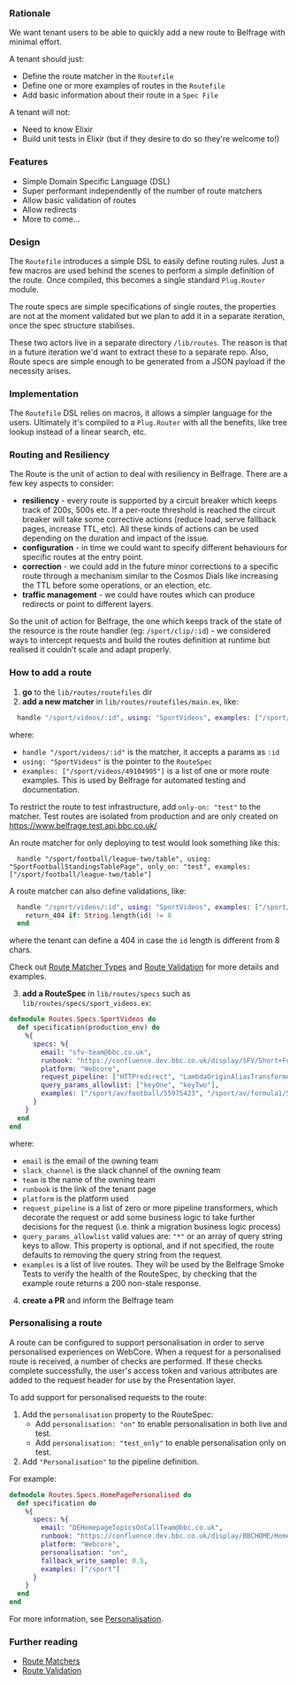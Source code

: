 ### Rationale

We want tenant users to be able to quickly add a new route to Belfrage with minimal effort.

A tenant should just:

- Define the route matcher in the `Routefile`
- Define one or more examples of routes in the `Routefile`
- Add basic information about their route in a `Spec File`

A tenant will not:

- Need to know Elixir
- Build unit tests in Elixir (but if they desire to do so they're welcome to!)

### Features

- Simple Domain Specific Language (DSL)
- Super performant independently of the number of route matchers
- Allow basic validation of routes
- Allow redirects
- More to come...

### Design

The `Routefile` introduces a simple DSL to easily define routing rules. Just a few macros are used behind the scenes to perform a simple definition of the route. Once compiled, this becomes a single standard `Plug.Router` module.

The route specs are simple specifications of single routes, the properties are not at the moment validated but we plan to add it in a separate iteration, once the spec structure stabilises.

These two actors live in a separate directory `/lib/routes`. The reason is that in a future iteration we'd want to extract these to a separate repo. Also, Route specs are simple enough to be generated from a JSON payload if the necessity arises.

### Implementation

The `Routefile` DSL relies on macros, it allows a simpler language for the users. Ultimately it's compiled to a `Plug.Router` with all the benefits, like tree lookup instead of a linear search, etc.

### Routing and Resiliency

The Route is the unit of action to deal with resiliency in Belfrage. There are a few key aspects to consider:

- **resiliency** - every route is supported by a circuit breaker which keeps track of 200s, 500s etc. If a per-route threshold is reached the circuit breaker will take some corrective actions (reduce load, serve fallback pages, increase TTL, etc). All these kinds of actions can be used depending on the duration and impact of the issue.
- **configuration** - in time we could want to specify different behaviours for specific routes at the entry point.
- **correction** - we could add in the future minor corrections to a specific route through a mechanism similar to the Cosmos Dials like increasing the TTL before some operations, or an election, etc.
- **traffic management** - we could have routes which can produce redirects or point to different layers.

So the unit of action for Belfrage, the one which keeps track of the state of the resource is the route handler (eg: `/sport/clip/:id`) - we considered ways to intercept requests and build the routes definition at runtime but realised it couldn’t scale and adapt properly.

### How to add a route

1. **go** to the `lib/routes/routefiles` dir
2. **add a new matcher** in `lib/routes/routefiles/main.ex`, like:

```elixir
  handle "/sport/videos/:id", using: "SportVideos", examples: ["/sport/videos/49104905"]
```

where:

- `handle "/sport/videos/:id"` is the matcher, it accepts a params as `:id`
- `using: "SportVideos"` is the pointer to the `RouteSpec`
- `examples: ["/sport/videos/49104905"]` is a list of one or more route examples. This is used by Belfrage for automated testing and documentation.

To restrict the route to test infrastructure, add `only-on: "test"` to the matcher. Test routes are isolated from production and are only created on https://www.belfrage.test.api.bbc.co.uk/

An route matcher for only deploying to test would look something like this:

```
  handle "/sport/football/league-two/table", using: "SportFootballStandingsTablePage", only_on: "test", examples: ["/sport/football/league-two/table"]
```

A route matcher can also define validations, like:

```elixir
  handle "/sport/videos/:id", using: "SportVideos", examples: ["/sport/videos/49104905"] do
    return_404 if: String.length(id) != 8
  end
```

where the tenant can define a 404 in case the `id` length is different from 8 chars.

Check out [Route Matcher Types](route-matcher-types.md) and [Route Validation](route-validation.md) for more details and examples.

3. **add a RouteSpec** in `lib/routes/specs` such as `lib/routes/specs/sport_videos.ex`:

```elixir
defmodule Routes.Specs.SportVideos do
  def specification(production_env) do
    %{
      specs: %{
        email: "sfv-team@bbc.co.uk",
        runbook: "https://confluence.dev.bbc.co.uk/display/SFV/Short+Form+Video+Run+Book",
        platform: "Webcore",
        request_pipeline: ["HTTPredirect", "LambdaOriginAliasTransformer", "ReplayedTrafficTransformer"]
        query_params_allowlist: ["keyOne", "keyTwo"],
        examples: ["/sport/av/football/55975423", "/sport/av/formula1/55303534"],
      }
    }
  end
end
```

where:

- `email` is the email of the owning team
- `slack_channel` is the slack channel of the owning team
- `team` is the name of the owning team
- `runbook` is the link of the tenant page
- `platform` is the platform used
- `request_pipeline` is a list of zero or more pipeline transformers, which decorate the request or add some business logic to take further decisions for the request (i.e. think a migration business logic process)
- `query_params_allowlist` valid values are: `"*"` or an array of query string keys to allow. This property is optional, and if not specified, the route defaults to removing the query string from the request.
- `examples` is a list of live routes. They will be used by the Belfrage Smoke Tests to verify the health of the RouteSpec, by checking that the example route returns a 200 non-stale response.

4. **create a PR** and inform the Belfrage team

### Personalising a route

A route can be configured to support personalisation in order to serve personalised experiences on WebCore. When a request for a personalised route is received, a number of checks are performed. If these checks complete successfully, the user's access token and various attributes are added to the request header for use by the Presentation layer.

To add support for personalised requests to the route:

1. Add the `personalisation` property to the RouteSpec:
   - Add `personalisation: "on"` to enable personalisation in both live and test.
   - Add `personalisation: "test_only"` to enable personalisation only on test.
1. Add `"Personalisation"` to the pipeline definition.

For example:

```elixir
defmodule Routes.Specs.HomePagePersonalised do
  def specification do
    %{
      specs: %{
        email: "DEHomepageTopicsOnCallTeam@bbc.co.uk",
        runbook: "https://confluence.dev.bbc.co.uk/display/BBCHOME/Homepage%20&%20Nations%20-%20WebCore%20-%20Runbook",
        platform: "Webcore",
        personalisation: "on",
        fallback_write_sample: 0.5,
        examples: ["/sport"]
      }
    }
  end
end
```

For more information, see [Personalisation](../personalisation.md).

### Further reading

- [Route Matchers](route-matcher-types.md)
- [Route Validation](route-validation.md)
